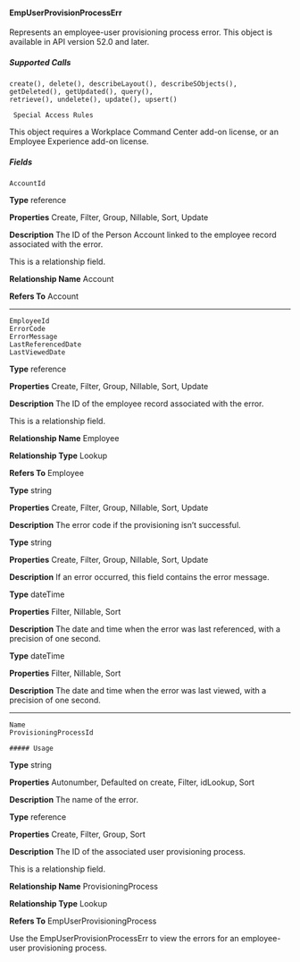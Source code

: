 #### EmpUserProvisionProcessErr

Represents an employee-user provisioning process error. This object is available in API version 52.0 and later.

##### Supported Calls
```
create(), delete(), describeLayout(), describeSObjects(), getDeleted(), getUpdated(), query(),
retrieve(), undelete(), update(), upsert()

 Special Access Rules

```
This object requires a Workplace Command Center add-on license, or an Employee Experience add-on license.

##### Fields

```
AccountId

```

**Type**
reference

**Properties**
Create, Filter, Group, Nillable, Sort, Update

**Description**
The ID of the Person Account linked to the employee record associated with the error.

This is a relationship field.

**Relationship Name**
Account

**Refers To**
Account


-----

```
EmployeeId
ErrorCode
ErrorMessage
LastReferencedDate
LastViewedDate

```

**Type**
reference

**Properties**
Create, Filter, Group, Nillable, Sort, Update

**Description**
The ID of the employee record associated with the error.

This is a relationship field.

**Relationship Name**
Employee

**Relationship Type**
Lookup

**Refers To**
Employee

**Type**
string

**Properties**
Create, Filter, Group, Nillable, Sort, Update

**Description**
The error code if the provisioning isn’t successful.

**Type**
string

**Properties**
Create, Filter, Group, Nillable, Sort, Update

**Description**
If an error occurred, this field contains the error message.

**Type**
dateTime

**Properties**
Filter, Nillable, Sort

**Description**
The date and time when the error was last referenced, with a precision of one second.

**Type**
dateTime

**Properties**
Filter, Nillable, Sort

**Description**
The date and time when the error was last viewed, with a precision of one second.


-----

```
Name
ProvisioningProcessId

##### Usage

```

**Type**
string

**Properties**
Autonumber, Defaulted on create, Filter, idLookup, Sort

**Description**
The name of the error.

**Type**
reference

**Properties**
Create, Filter, Group, Sort

**Description**
The ID of the associated user provisioning process.

This is a relationship field.

**Relationship Name**
ProvisioningProcess

**Relationship Type**
Lookup

**Refers To**
EmpUserProvisioningProcess


Use the EmpUserProvisionProcessErr to view the errors for an employee-user provisioning process.

